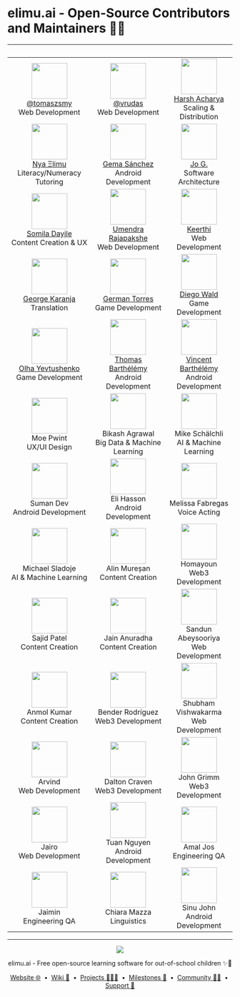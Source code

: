 # elimu.ai - Open-Source Contributors and Maintainers 🙌🏽

&nbsp; | &nbsp; | &nbsp;
:---: | :---: | :---:
[<img src="https://avatars.githubusercontent.com/u/26824032" width="80" /><br />@tomaszsmy](https://github.com/tomaszsmy)<br />Web Development | [<img src="https://avatars.githubusercontent.com/u/8240025" width="80" /><br />@vrudas](https://github.com/vrudas)<br />Web Development | [<img src="https://avatars.githubusercontent.com/u/5686985" width="80" /><br />Harsh Acharya](https://github.com/hacharya)<br />Scaling & Distribution
[<img src="https://avatars.githubusercontent.com/u/15718174" width="80" /><br />Nya Ξlimu](https://github.com/nya-elimu)<br />Literacy/Numeracy Tutoring | [<img src="https://avatars.githubusercontent.com/u/8291318" width="80" /><br />Gema Sánchez](https://github.com/gscdev)<br />Android Development | [<img src="https://avatars.githubusercontent.com/u/1451036" width="80" /><br />Jo G.](https://github.com/jo-elimu)<br />Software Architecture
[<img src="https://avatars.githubusercontent.com/u/66638701" width="80" /><br />Somila Dayile](https://github.com/So-Somila)<br />Content Creation & UX | [<img src="https://avatars.githubusercontent.com/u/17663679" width="80" /><br />Umendra Rajapakshe](https://github.com/UmenR)<br />Web Development | [<img src="https://avatars.githubusercontent.com/u/19628734" width="80" /><br />Keerthi](https://github.com/Keerthi4308)<br />Web Development
[<img src="https://avatars.githubusercontent.com/u/25285328" width="80" /><br />George Karanja](https://github.com/georgekaranja)<br />Translation | [<img src="https://avatars.githubusercontent.com/u/523586" width="80" /><br />German Torres](https://github.com/protito)<br />Game Development | [<img src="https://avatars.githubusercontent.com/u/1878335" width="80" /><br />Diego Wald](https://github.com/diegowald)<br />Game Development
[<img src="https://avatars.githubusercontent.com/u/2552297" width="80" /><br />Olha Yevtushenko](https://github.com/yorugac)<br />Game Development | [<img src="https://avatars.githubusercontent.com/u/4211470" width="80" /><br />Thomas Barthélémy](https://github.com/tbarthel-fr)<br />Android Development | [<img src="https://avatars.githubusercontent.com/u/3321467" width="80" /><br />Vincent Barthélémy](https://github.com/vbarthel-fr)<br />Android Development
<img src="https://mir-s3-cdn-cf.behance.net/user/276/51dab274562227.59070d2d64e61.jpg" width="80" /><br />Moe Pwint<br />UX/UI Design | <img src="https://avatars.githubusercontent.com/u/150637" width="80" /><br />Bikash Agrawal<br />Big Data & Machine Learning | <img src="https://avatars3.githubusercontent.com/u/20489471?s=96&v=4" width="80" /><br />Mike Schälchli<br />AI & Machine Learning
<img src="https://avatars.githubusercontent.com/u/15183317" width="80" /><br />Suman Dev<br />Android Development | <img src="https://avatars.githubusercontent.com/u/20499268" width="80" /><br />Eli Hasson<br />Android Development | <img src="https://fiverr-res.cloudinary.com/t_profile_original,q_auto,f_auto/profile/photos/58798059/original/photo-2.JPG" width="80" /><br />Melissa Fabregas<br />Voice Acting | <img src="https://avatars.githubusercontent.com/u/4281969" width="80" /><br />Tuan Ngyen<br />Android Development
<img src="https://avatars.githubusercontent.com/u/556222" width="80" /><br />Michael Sladoje<br />AI & Machine Learning | <img src="https://avatars.githubusercontent.com/u/19466943" width="80" /><br />Alin Mureșan<br />Content Creation | <img src="https://avatars.githubusercontent.com/u/1272158" width="80" /><br />Homayoun<br />Web3 Development
<img src="https://avatars.githubusercontent.com/u/17800493" width="80" /><br />Sajid Patel<br />Content Creation | <img src="https://avatars.githubusercontent.com/u/85966562" width="80" /><br />Jain Anuradha<br />Content Creation | <img src="https://avatars.githubusercontent.com/u/57134382" width="80" /><br />Sandun Abeysooriya<br />Web Development
<img src="https://avatars.githubusercontent.com/u/75719979" width="80" /><br />Anmol Kumar<br />Content Creation | <img src="https://avatars.githubusercontent.com/u/85234598" width="80" /><br />Bender Rodríguez<br />Web3 Development | <img src="https://avatars.githubusercontent.com/u/25884741" width="80" /><br />Shubham Vishwakarma<br />Web Development
<img src="https://avatars.githubusercontent.com/u/16896956" width="80" /><br />Arvind<br />Web Development | <img src="https://avatars.githubusercontent.com/u/7117993" width="80" /><br />Dalton Craven<br />Web3 Development | <img src="https://avatars.githubusercontent.com/u/75578392" width="80" /><br />John Grimm<br />Web3 Development
<img src="https://avatars.githubusercontent.com/u/23047698" width="80" /><br />Jairo<br />Web Development | [<img src="https://avatars.githubusercontent.com/u/4281969" width="80" />](https://github.com/tuancoltech)<br />Tuan Nguyen<br />Android Development | <img src="https://avatars.githubusercontent.com/u/29434041" width="80" /><br />Amal Jos<br />Engineering QA
<img src="https://avatars.githubusercontent.com/u/1363884" width="80" /><br />Jaimin<br />Engineering QA | <img src="https://avatars.githubusercontent.com/u/87644499" width="80" /><br />Chiara Mazza<br />Linguistics | <img src="https://avatars.githubusercontent.com/u/866225" width="80" /><br />Sinu John<br />Android Development

---

<p align="center">
  <img src="https://github.com/elimu-ai/webapp/blob/main/src/main/webapp/static/img/logo-text-256x78.png" />
</p>
<p align="center">
  elimu.ai - Free open-source learning software for out-of-school children ✨🚀
</p>
<p align="center">
  <a href="https://elimu.ai">Website 🌐</a>
  &nbsp;•&nbsp;
  <a href="https://github.com/elimu-ai/wiki#readme">Wiki 📃</a>
  &nbsp;•&nbsp;
  <a href="https://github.com/orgs/elimu-ai/projects?query=is%3Aopen">Projects 👩🏽‍💻</a>
  &nbsp;•&nbsp;
  <a href="https://github.com/elimu-ai/wiki/milestones">Milestones 🎯</a>
  &nbsp;•&nbsp;
  <a href="https://github.com/elimu-ai/wiki#open-source-community">Community 👋🏽</a>
  &nbsp;•&nbsp;
  <a href="https://www.drips.network/app/drip-lists/41305178594442616889778610143373288091511468151140966646158126636698">Support 💜</a>
</p>
